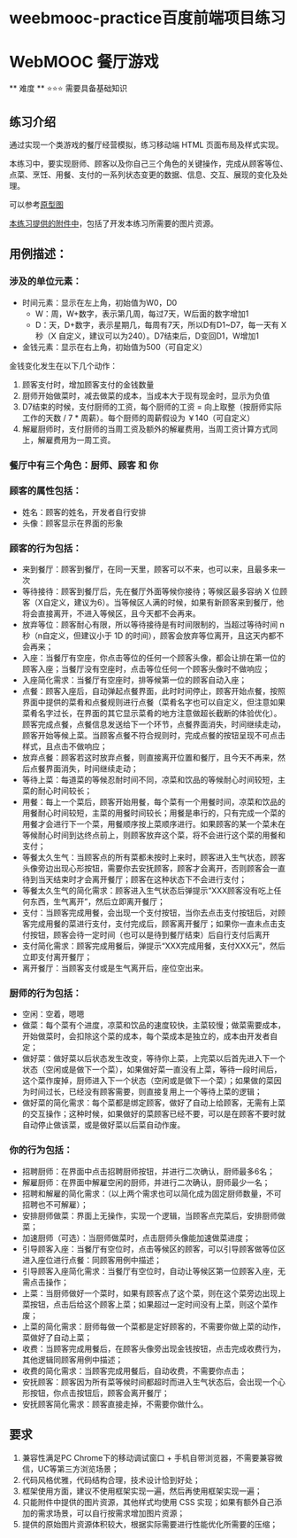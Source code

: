 # weebmooc-practice百度前端项目练习

# WebMOOC 餐厅游戏

** 难度 ** :star::star::star: 需要具备基础知识

## 练习介绍

通过实现一个类游戏的餐厅经营模拟，练习移动端 HTML 页面布局及样式实现。

本练习中，要实现厨师、顾客以及你自己三个角色的关键操作，完成从顾客等位、点菜、烹饪、用餐、支付的一系列状态变更的数据、信息、交互、展现的变化及处理。

可以参考[原型图](./images/restaurant_prototype.png)

[本练习提供的附件中](./images/)，包括了开发本练习所需要的图片资源。

## 用例描述：

### 涉及的单位元素：

- 时间元素：显示在左上角，初始值为W0，D0
    - W：周，W+数字，表示第几周，每过7天，W后面的数字增加1
    - D：天，D+数字，表示星期几，每周有7天，所以D有D1~D7，每一天有 X 秒（X 自定义，建议可以为240）。D7结束后，D变回D1，W增加1
- 金钱元素：显示在右上角，初始值为500（可自定义）

金钱变化发生在以下几个动作：

1. 顾客支付时，增加顾客支付的金钱数量
2. 厨师开始做菜时，减去做菜的成本，当成本大于现有现金时，显示为负值
3. D7结束的时候，支付厨师的工资，每个厨师的工资 = 向上取整（按厨师实际工作的天数 / 7 * 周薪）。每个厨师的周薪假设为 ￥140（可自定义）
4. 解雇厨师时，支付厨师的当周工资及额外的解雇费用，当周工资计算方式同上，解雇费用为一周工资。
	
### 餐厅中有三个角色：厨师、顾客 和 你

### 顾客的属性包括：

- 姓名：顾客的姓名，开发者自行安排
- 头像：顾客显示在界面的形象

### 顾客的行为包括：

- 来到餐厅：顾客到餐厅，在同一天里，顾客可以不来，也可以来，且最多来一次
- 等待接待：顾客到餐厅后，先在餐厅外面等候你接待；等候区最多容纳 X 位顾客（X自定义，建议为6）。当等候区人满的时候，如果有新顾客来到餐厅，他将会直接离开，不进入等候区，且今天都不会再来。
- 放弃等位：顾客耐心有限，所以等待接待是有时间限制的，当超过等待时间 n 秒（n自定义，但建议小于 1D 的时间），顾客会放弃等位离开，且这天内都不会再来；
- 入座：当餐厅有空座，你点击等位的任何一个顾客头像，都会让排在第一位的顾客入座；当餐厅没有空座时，点击等位任何一个顾客头像时不做响应；
- 入座简化需求：当餐厅有空座时，排等候第一位的顾客自动入座；
- 点餐：顾客入座后，自动弹起点餐界面，此时时间停止，顾客开始点餐，按照界面中提供的菜肴和点餐规则进行点餐（菜肴名字也可以自定义，但注意如果菜肴名字过长，在界面的其它显示菜肴的地方注意做超长截断的体验优化）。顾客完成点餐，点餐信息发送给下一个环节，点餐界面消失，时间继续走动，顾客开始等候上菜。当顾客点餐不符合规则时，完成点餐的按钮呈现不可点击样式，且点击不做响应；
- 放弃点餐：顾客若这时放弃点餐，则直接离开位置和餐厅，且今天不再来，然后点餐界面消失，时间继续走动；
- 等待上菜：每道菜的等候忍耐时间不同，凉菜和饮品的等候耐心时间较短，主菜的耐心时间较长；
- 用餐：每上一个菜后，顾客开始用餐，每个菜有一个用餐时间，凉菜和饮品的用餐耐心时间较短，主菜的用餐时间较长；用餐是串行的，只有完成一个菜的用餐才会进行下一个菜，用餐顺序按上菜顺序进行。如果顾客的某一个菜未在等候耐心时间到达终点前上，则顾客放弃这个菜，将不会进行这个菜的用餐和支付；
- 等餐太久生气：当顾客点的所有菜都未按时上来时，顾客进入生气状态，顾客头像旁边出现心形按钮，需要你去安抚顾客，顾客才会离开，否则顾客会一直待到当天结束时才会离开餐厅；顾客在这种状态下不会进行支付；
- 等餐太久生气的简化需求：顾客进入生气状态后弹提示“XXX顾客没有吃上任何东西，生气离开”，然后立即离开餐厅；
- 支付：当顾客完成用餐，会出现一个支付按钮，当你去点击支付按钮后，对顾客完成用餐的菜进行支付，支付完成后，顾客离开餐厅；如果你一直未点击支付按钮，顾客会待一定时间（也可以是待到餐厅结束）后自行支付后离开
- 支付简化需求：顾客完成用餐后，弹提示“XXX完成用餐，支付XXX元”，然后立即支付离开餐厅；
- 离开餐厅：当顾客支付或是生气离开后，座位空出来。
	
### 厨师的行为包括：

- 空闲：空着，嗯嗯
- 做菜：每个菜有个进度，凉菜和饮品的速度较快，主菜较慢；做菜需要成本，开始做菜时，会扣除这个菜的成本，每个菜成本是独立的，成本由开发者自定；
- 做好菜：做好菜以后状态发生改变，等待你上菜，上完菜以后首先进入下一个状态（空闲或是做下一个菜），如果做好菜一直没有上菜，等待一段时间后，这个菜作废掉，厨师进入下一个状态（空闲或是做下一个菜）；如果做的菜因为时间过长，已经没有顾客需要，则直接复用上一个等待上菜的逻辑；
- 做好菜的简化需求：每个菜都是绑定顾客，做好了自动上给顾客，无需有上菜的交互操作；这种时候，如果做好的菜顾客已经不要，可以是在顾客不要时就自动停止做该菜，或是做好菜以后菜自动作废。

### 你的行为包括：

- 招聘厨师：在界面中点击招聘厨师按钮，并进行二次确认，厨师最多6名；
- 解雇厨师：在界面中解雇空闲的厨师，并进行二次确认，厨师最少一名；
- 招聘和解雇的简化需求：（以上两个需求也可以简化成为固定厨师数量，不可招聘也不可解雇）；
- 安排厨师做菜：界面上无操作，实现一个逻辑，当顾客点完菜后，安排厨师做菜；
- 加速厨师（可选）：当厨师做菜时，点击厨师头像能加速做菜进度；
- 引导顾客入座：当餐厅有空位时，点击等候区的顾客，可以引导顾客做等位区进入座位进行点餐：同顾客用例中描述；
- 引导顾客入座简化需求：当餐厅有空位时，自动让等候区第一位顾客入座，无需点击操作；
- 上菜：当厨师做好一个菜时，如果有顾客点了这个菜，则在这个菜旁边出现上菜按钮，点击后给这个顾客上菜；如果超过一定时间没有上菜，则这个菜作废；
- 上菜的简化需求：厨师每做一个菜都是定好顾客的，不需要你做上菜的动作，菜做好了自动上菜；
- 收费：当顾客完成用餐后，在顾客头像旁出现金钱按钮，点击完成收费行为，其他逻辑同顾客用例中描述；
- 收费的简化需求：当顾客完成用餐后，自动收费，不需要你点击；
- 安抚顾客：顾客因为所有菜等候时间都超时而进入生气状态后，会出现一个心形按钮，你点击按钮后，顾客会离开餐厅；
- 安抚顾客简化需求：顾客直接走掉，不需要你做什么。

## 要求

1. 兼容性满足PC Chrome下的移动调试窗口 + 手机自带浏览器，不需要兼容微信，UC等第三方浏览场景；
2. 代码风格优雅，代码结构合理，技术设计恰到好处；
3. 框架使用方面，建议不使用框架实现一遍，然后再使用框架实现一遍；
4. 只能附件中提供的图片资源，其他样式均使用 CSS 实现；如果有额外自己添加的需求场景，可以自行按需求增加图片资源；
5. 提供的原始图片资源体积较大，根据实际需要进行性能优化所需要的压缩；

